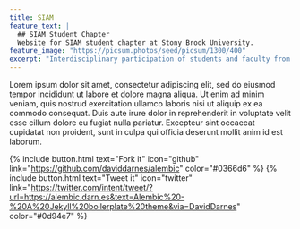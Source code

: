 ```yaml
---
title: SIAM
feature_text: |
  ## SIAM Student Chapter
  Website for SIAM student chapter at Stony Brook University.
feature_image: "https://picsum.photos/seed/picsum/1300/400"
excerpt: "Interdisciplinary participation of students and faculty from a variety of departments provides invaluable opportunities to develop networks with faculty members outside of the classroom, share ideas and research with people with similar interests, learn about career options, and develop leadership skills."
---
```


Lorem ipsum dolor sit amet, consectetur adipiscing elit, sed do eiusmod tempor incididunt ut labore et dolore magna aliqua. Ut enim ad minim veniam, quis nostrud exercitation ullamco laboris nisi ut aliquip ex ea commodo consequat. Duis aute irure dolor in reprehenderit in voluptate velit esse cillum dolore eu fugiat nulla pariatur. Excepteur sint occaecat cupidatat non proident, sunt in culpa qui officia deserunt mollit anim id est laborum.

{% include button.html text="Fork it" icon="github" link="https://github.com/daviddarnes/alembic" color="#0366d6" %} {% include button.html text="Tweet it" icon="twitter" link="https://twitter.com/intent/tweet/?url=https://alembic.darn.es&text=Alembic%20-%20A%20Jekyll%20boilerplate%20theme&via=DavidDarnes" color="#0d94e7" %}
